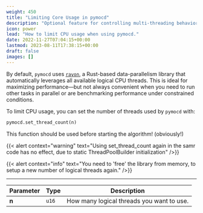 ```yaml
---
weight: 450
title: "Limiting Core Usage in pymocd"
description: "Optional feature for controlling multi-threading behavior."
icon: power
lead: "How to limit CPU usage when using pymocd."
date: 2022-11-27T07:04:15+00:00
lastmod: 2023-08-11T17:38:15+00:00
draft: false
images: []
---
```


By default, `pymocd` uses [`rayon`](https://docs.rs/rayon), a Rust-based data-parallelism library that automatically leverages all available logical CPU threads. This is ideal for maximizing performance—but not always convenient when you need to run other tasks in parallel or are benchmarking performance under constrained conditions.

To limit CPU usage, you can set the number of threads used by `pymocd` with:

```python
pymocd.set_thread_count(n)
```

This function should be used before starting the algorithm! (obviously!)

{{< alert context="warning" text="Using set_thread_count again in the samr code has no effect, due to static ThreadPoolBuilder initialization" />}}

{{< alert context="info" text="You need to 'free' the library from memory, to setup a new number of logical threads again." />}}

----

| Parameter     | Type               | Description                                                                    |
|---------------|--------------------|--------------------------------------------------------------------------------|
| **n**         | `u16`              | How many logical threads you want to use.                                      |